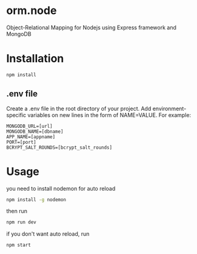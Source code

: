 # orm.node
Object-Relational Mapping for Nodejs using Express framework and MongoDB

# Installation
```bash
npm install
```

## .env file
Create a .env file in the root directory of your project. Add environment-specific variables on new lines in the form of NAME=VALUE. For example:
```
MONGODB_URL=[url]
MONGODB_NAME=[dbname]
APP_NAME=[appname]
PORT=[port]
BCRYPT_SALT_ROUNDS=[bcrypt_salt_rounds]
```

# Usage
you need to install nodemon for auto reload
```bash
npm install -g nodemon
```
then run
```bash
npm run dev
```
if you don't want auto reload, run
```bash
npm start
```
